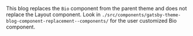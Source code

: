 This blog replaces the `Bio` component from the parent theme and does
not replace the Layout component. Look in
`./src/components/gatsby-theme-blog-component-replacement--components/`
for the user customized Bio component.
